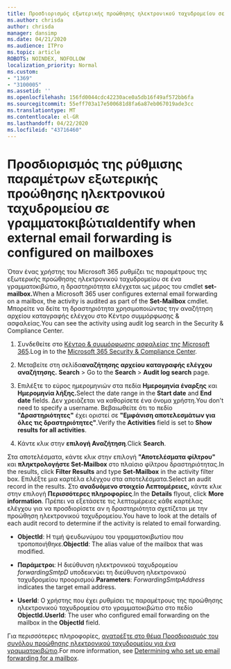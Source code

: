 ```yaml
---
title: Προσδιορισμός εξωτερικής προώθησης ηλεκτρονικού ταχυδρομείου σε γραμματοκιβώτια στα αρχεία καταγραφής ελέγχου
ms.author: chrisda
author: chrisda
manager: dansimp
ms.date: 04/21/2020
ms.audience: ITPro
ms.topic: article
ROBOTS: NOINDEX, NOFOLLOW
localization_priority: Normal
ms.custom:
- "1369"
- "3100005"
ms.assetid: ''
ms.openlocfilehash: 156fd0044cdc42230ace0a5db16f49af572bb6fa
ms.sourcegitcommit: 55eff703a17e500681d8fa6a87eb067019ade3cc
ms.translationtype: MT
ms.contentlocale: el-GR
ms.lasthandoff: 04/22/2020
ms.locfileid: "43716460"
---
```

# <a name="identify-when-external-email-forwarding-is-configured-on-mailboxes"></a><span data-ttu-id="23bb8-102">Προσδιορισμός της ρύθμισης παραμέτρων εξωτερικής προώθησης ηλεκτρονικού ταχυδρομείου σε γραμματοκιβώτια</span><span class="sxs-lookup"><span data-stu-id="23bb8-102">Identify when external email forwarding is configured on mailboxes</span></span>

<span data-ttu-id="23bb8-103">Όταν ένας χρήστης του Microsoft 365 ρυθμίζει τις παραμέτρους της εξωτερικής προώθησης ηλεκτρονικού ταχυδρομείου σε ένα γραμματοκιβώτιο, η δραστηριότητα ελέγχεται ως μέρος του cmdlet **set-mailbox.**</span><span class="sxs-lookup"><span data-stu-id="23bb8-103">When a Microsoft 365 user configures external email forwarding on a mailbox, the activity is audited as part of the **Set-Mailbox** cmdlet.</span></span> <span data-ttu-id="23bb8-104">Μπορείτε να δείτε τη δραστηριότητα χρησιμοποιώντας την αναζήτηση αρχείου καταγραφής ελέγχου στο Κέντρο συμμόρφωσης & ασφαλείας.</span><span class="sxs-lookup"><span data-stu-id="23bb8-104">You can see the activity using audit log search in the Security & Compliance Center.</span></span>

1. <span data-ttu-id="23bb8-105">Συνδεθείτε στο [Κέντρο & συμμόρφωσης ασφαλείας της Microsoft 365](https://protection.office.com/).</span><span class="sxs-lookup"><span data-stu-id="23bb8-105">Log in to the [Microsoft 365 Security & Compliance Center](https://protection.office.com/).</span></span>

2. <span data-ttu-id="23bb8-106">Μεταβείτε στη σελίδα**αναζήτησης αρχείου καταγραφής ελέγχου αναζήτησης.** **Search** > </span><span class="sxs-lookup"><span data-stu-id="23bb8-106">Go to the **Search** > **Audit log search** page.</span></span>

3. <span data-ttu-id="23bb8-107">Επιλέξτε το εύρος ημερομηνιών στα πεδία **Ημερομηνία έναρξης** και **Ημερομηνία λήξης.**</span><span class="sxs-lookup"><span data-stu-id="23bb8-107">Select the date range in the **Start date** and **End date** fields.</span></span> <span data-ttu-id="23bb8-108">Δεν χρειάζεται να καθορίσετε ένα όνομα χρήστη.</span><span class="sxs-lookup"><span data-stu-id="23bb8-108">You don't need to specify a username.</span></span> <span data-ttu-id="23bb8-109">Βεβαιωθείτε ότι το πεδίο **"Δραστηριότητες"** έχει οριστεί σε **"Εμφάνιση αποτελεσμάτων για όλες τις δραστηριότητες"**.</span><span class="sxs-lookup"><span data-stu-id="23bb8-109">Verify the **Activities** field is set to **Show results for all activities**.</span></span>

4. <span data-ttu-id="23bb8-110">Κάντε κλικ στην **επιλογή Αναζήτηση**.</span><span class="sxs-lookup"><span data-stu-id="23bb8-110">Click **Search**.</span></span>

<span data-ttu-id="23bb8-111">Στα αποτελέσματα, κάντε κλικ στην επιλογή **"Αποτελέσματα φίλτρου"** και **πληκτρολογήστε Set-Mailbox** στο πλαίσιο φίλτρου δραστηριότητας.</span><span class="sxs-lookup"><span data-stu-id="23bb8-111">In the results, click **Filter Results** and type **Set-Mailbox** in the activity filter box.</span></span> <span data-ttu-id="23bb8-112">Επιλέξτε μια καρτέλα ελέγχου στα αποτελέσματα.</span><span class="sxs-lookup"><span data-stu-id="23bb8-112">Select an audit record in the results.</span></span> <span data-ttu-id="23bb8-113">Στο **αναδυόμενο στοιχείο Λεπτομέρειες,** κάντε κλικ στην επιλογή **Περισσότερες πληροφορίες**.</span><span class="sxs-lookup"><span data-stu-id="23bb8-113">In the **Details** flyout, click **More information**.</span></span> <span data-ttu-id="23bb8-114">Πρέπει να εξετάσετε τις λεπτομέρειες κάθε καρτέλας ελέγχου για να προσδιορίσετε αν η δραστηριότητα σχετίζεται με την προώθηση ηλεκτρονικού ταχυδρομείου.</span><span class="sxs-lookup"><span data-stu-id="23bb8-114">You have to look at the details of each audit record to determine if the activity is related to email forwarding.</span></span>

- <span data-ttu-id="23bb8-115">**ObjectId**: Η τιμή ψευδωνύμου του γραμματοκιβωτίου που τροποποιήθηκε.</span><span class="sxs-lookup"><span data-stu-id="23bb8-115">**ObjectId**: The alias value of the mailbox that was modified.</span></span>

- <span data-ttu-id="23bb8-116">**Παράμετροι**: Η διεύθυνση ηλεκτρονικού ταχυδρομείου _forwardingSmtpD_ υποδεικνύει τη διεύθυνση ηλεκτρονικού ταχυδρομείου προορισμού.</span><span class="sxs-lookup"><span data-stu-id="23bb8-116">**Parameters**: _ForwardingSmtpAddress_ indicates the target email address.</span></span>

- <span data-ttu-id="23bb8-117">**UserId**: Ο χρήστης που έχει ρυθμίσει τις παραμέτρους της προώθησης ηλεκτρονικού ταχυδρομείου στο γραμματοκιβώτιο στο πεδίο **ObjectId.**</span><span class="sxs-lookup"><span data-stu-id="23bb8-117">**UserId**: The user who configured email forwarding on the mailbox in the **ObjectId** field.</span></span>

<span data-ttu-id="23bb8-118">Για περισσότερες πληροφορίες, [ανατρέξτε στο θέμα Προσδιορισμός του συνόλου προώθησης ηλεκτρονικού ταχυδρομείου για ένα γραμματοκιβώτιο](https://docs.microsoft.com/office365/securitycompliance/auditing-troubleshooting-scenarios#determining-who-set-up-email-forwarding-for-a-mailbox).</span><span class="sxs-lookup"><span data-stu-id="23bb8-118">For more information, see [Determining who set up email forwarding for a mailbox](https://docs.microsoft.com/office365/securitycompliance/auditing-troubleshooting-scenarios#determining-who-set-up-email-forwarding-for-a-mailbox).</span></span>
